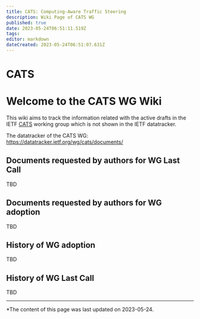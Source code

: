```yaml
---
title: CATS: Computing-Aware Traffic Steering
description: Wiki Page of CATS WG
published: true
date: 2023-05-24T06:51:11.519Z
tags: 
editor: markdown
dateCreated: 2023-05-24T06:51:07.631Z
---
```


# CATS

# Welcome to the CATS WG Wiki

This wiki aims to track the information related with the active drafts in the IETF [CATS](https://datatracker.ietf.org/group/cats/) working group which is not shown in the IETF datatracker. 

The datatracker of the CATS WG:
https://datatracker.ietf.org/wg/cats/documents/


## Documents requested by authors for WG Last Call
TBD


## Documents requested by authors for WG adoption
TBD  
   
## History of WG adoption
TBD

## History of WG Last Call
TBD


---

*The content of this page was last updated on 2023-05-24.